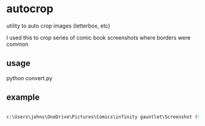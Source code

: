 # autocrop
utility to auto crop images (letterbox, etc)

I used this to crop series of comic book screenshots where borders were common

## usage

python convert.py <directory-containing-original-png-files> <directory-where-renamed-jpg-files-created> <basename-to-rename-upon>

## example

```convert.py "c:\Users\johns\OneDrive\Pictures\Comics\infinity gauntlet" output infinity-gauntlet 

c:\Users\johns\OneDrive\Pictures\Comics\infinity gauntlet\Screenshot (95).png => output/infinity-gauntlet-296.jpeg      c:\Users\johns\OneDrive\Pictures\Comics\infinity gauntlet\Screenshot (96).png => output/infinity-gauntlet-297.jpeg      c:\Users\johns\OneDrive\Pictures\Comics\infinity gauntlet\Screenshot (97).png => output/infinity-gauntlet-298.jpeg      c:\Users\johns\OneDrive\Pictures\Comics\infinity gauntlet\Screenshot (98).png => output/infinity-gauntlet-299.jpeg      c:\Users\johns\OneDrive\Pictures\Comics\infinity gauntlet\Screenshot (99).png => output/infinity-gauntlet-300.jpeg
```
